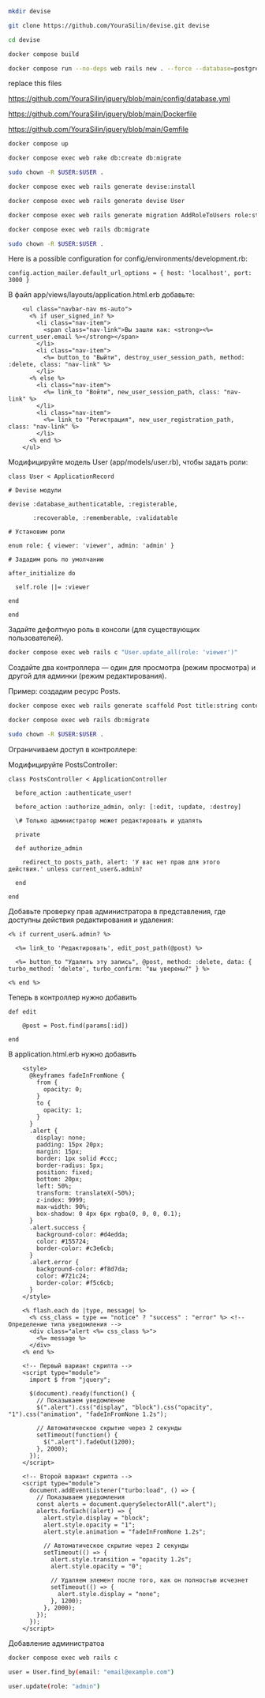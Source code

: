 ```bash
mkdir devise

git clone https://github.com/YouraSilin/devise.git devise

cd devise

docker compose build

docker compose run --no-deps web rails new . --force --database=postgresql --css=bootstrap
```
replace this files

https://github.com/YouraSilin/jquery/blob/main/config/database.yml

https://github.com/YouraSilin/jquery/blob/main/Dockerfile

https://github.com/YouraSilin/jquery/blob/main/Gemfile
```bash
docker compose up

docker compose exec web rake db:create db:migrate

sudo chown -R $USER:$USER .

docker compose exec web rails generate devise:install

docker compose exec web rails generate devise User

docker compose exec web rails generate migration AddRoleToUsers role:string

docker compose exec web rails db:migrate

sudo chown -R $USER:$USER .
```
Here is a possible configuration for config/environments/development.rb:
```erb
config.action_mailer.default_url_options = { host: 'localhost', port: 3000 }
```
В файл app/views/layouts/application.html.erb добавьте:
```erb
    <ul class="navbar-nav ms-auto">
      <% if user_signed_in? %>
        <li class="nav-item">
          <span class="nav-link">Вы зашли как: <strong><%= current_user.email %></strong></span>
        </li>
        <li class="nav-item">
          <%= button_to "Выйти", destroy_user_session_path, method: :delete, class: "nav-link" %>
        </li>
      <% else %>
        <li class="nav-item">
          <%= link_to "Войти", new_user_session_path, class: "nav-link" %>
        </li>
        <li class="nav-item">
          <%= link_to "Регистрация", new_user_registration_path, class: "nav-link" %>
        </li>
      <% end %>
    </ul>
```
Модифицируйте модель User (app/models/user.rb), чтобы задать роли:
```erb
class User < ApplicationRecord

# Devise модули

devise :database_authenticatable, :registerable,

       :recoverable, :rememberable, :validatable

# Установим роли

enum role: { viewer: 'viewer', admin: 'admin' }

# Зададим роль по умолчанию

after_initialize do

  self.role ||= :viewer
  
end
  
end
```
Задайте дефолтную роль в консоли (для существующих пользователей).
```bash
docker compose exec web rails c "User.update_all(role: 'viewer')"
```
Создайте два контроллера — один для просмотра (режим просмотра) и другой для админки (режим редактирования).

Пример: создадим ресурс Posts.
```bash
docker compose exec web rails generate scaffold Post title:string content:text

docker compose exec web rails db:migrate

sudo chown -R $USER:$USER .
```
Ограничиваем доступ в контроллере:

Модифицируйте PostsController:
```erb
class PostsController < ApplicationController

  before_action :authenticate_user!
  
  before_action :authorize_admin, only: [:edit, :update, :destroy]

  \# Только администратор может редактировать и удалять
  
  private

  def authorize_admin
  
    redirect_to posts_path, alert: 'У вас нет прав для этого действия.' unless current_user&.admin?
  
  end

end
```
Добавьте проверку прав администратора в представления, где доступны действия редактирования и удаления:
```erb
<% if current_user&.admin? %>
  
  <%= link_to 'Редактировать', edit_post_path(@post) %>
  
  <%= button_to "Удалить эту запись", @post, method: :delete, data: { turbo_method: 'delete', turbo_confirm: "вы уверены?" } %>

<% end %>
```
Теперь в контроллер нужно добавить
```erb
def edit

    @post = Post.find(params[:id])
    
end
```
В application.html.erb нужно добавить
``` erb
    <style>
      @keyframes fadeInFromNone {
        from {
          opacity: 0;
        }
        to {
          opacity: 1;
        }
      }
      .alert {
        display: none;
        padding: 15px 20px;
        margin: 15px;
        border: 1px solid #ccc;
        border-radius: 5px;
        position: fixed;
        bottom: 20px;
        left: 50%;
        transform: translateX(-50%);
        z-index: 9999;
        max-width: 90%;
        box-shadow: 0 4px 6px rgba(0, 0, 0, 0.1);
      }
      .alert.success {
        background-color: #d4edda;
        color: #155724;
        border-color: #c3e6cb;
      }
      .alert.error {
        background-color: #f8d7da;
        color: #721c24;
        border-color: #f5c6cb;
      }
    </style>

    <% flash.each do |type, message| %>
      <% css_class = type == "notice" ? "success" : "error" %> <!-- Определение типа уведомления -->
      <div class="alert <%= css_class %>">
        <%= message %>
      </div>
    <% end %>

    <!-- Первый вариант скрипта -->
    <script type="module">
      import $ from "jquery";

      $(document).ready(function() {
        // Показываем уведомление
        $(".alert").css("display", "block").css("opacity", "1").css("animation", "fadeInFromNone 1.2s");

        // Автоматическое скрытие через 2 секунды
        setTimeout(function() {
          $(".alert").fadeOut(1200);
        }, 2000);
      });
    </script>

    <!-- Второй вариант скрипта -->
    <script type="module">
      document.addEventListener("turbo:load", () => {
        // Показываем уведомления
        const alerts = document.querySelectorAll(".alert");
        alerts.forEach((alert) => {
          alert.style.display = "block";
          alert.style.opacity = "1";
          alert.style.animation = "fadeInFromNone 1.2s";

          // Автоматическое скрытие через 2 секунды
          setTimeout(() => {
            alert.style.transition = "opacity 1.2s";
            alert.style.opacity = "0";

            // Удаляем элемент после того, как он полностью исчезнет
            setTimeout(() => {
              alert.style.display = "none";
            }, 1200);
          }, 2000);
        });
      });
    </script>
```
Добавление администратоа
```bash
docker compose exec web rails c

user = User.find_by(email: "email@example.com")

user.update(role: "admin")

